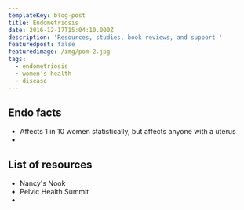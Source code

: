 ```yaml
---
templateKey: blog-post
title: Endometriosis
date: 2016-12-17T15:04:10.000Z
description: 'Resources, studies, book reviews, and support '
featuredpost: false
featuredimage: /img/pom-2.jpg
tags:
  - endometriosis
  - women's health
  - disease
---
```


## Endo facts

* Affects 1 in 10 women statistically, but affects anyone with a uterus
* 

## List of resources

* Nancy's Nook
* Pelvic Health Summit
*

